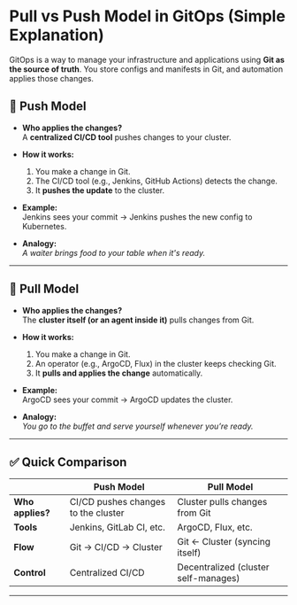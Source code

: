 # Pull vs Push Model in GitOps (Simple Explanation)

GitOps is a way to manage your infrastructure and applications using **Git as the source of truth**. You store configs and manifests in Git, and automation applies those changes.

## 🔄 Push Model

- **Who applies the changes?**  
  A **centralized CI/CD tool** pushes changes to your cluster.

- **How it works:**  
  1. You make a change in Git.
  2. The CI/CD tool (e.g., Jenkins, GitHub Actions) detects the change.
  3. It **pushes the update** to the cluster.

- **Example:**  
  Jenkins sees your commit → Jenkins pushes the new config to Kubernetes.

- **Analogy:**  
  *A waiter brings food to your table when it's ready.*

---

## 🔄 Pull Model

- **Who applies the changes?**  
  The **cluster itself (or an agent inside it)** pulls changes from Git.

- **How it works:**  
  1. You make a change in Git.
  2. An operator (e.g., ArgoCD, Flux) in the cluster keeps checking Git.
  3. It **pulls and applies the change** automatically.

- **Example:**  
  ArgoCD sees your commit → ArgoCD updates the cluster.

- **Analogy:**  
  *You go to the buffet and serve yourself whenever you’re ready.*

---

## ✅ Quick Comparison

|                     | **Push Model**                          | **Pull Model**                          |
|---------------------|-----------------------------------------|-----------------------------------------|
| **Who applies?**    | CI/CD pushes changes to the cluster     | Cluster pulls changes from Git          |
| **Tools**           | Jenkins, GitLab CI, etc.                | ArgoCD, Flux, etc.                      |
| **Flow**            | Git → CI/CD → Cluster                   | Git ← Cluster (syncing itself)          |
| **Control**         | Centralized CI/CD                       | Decentralized (cluster self-manages)    |

---

